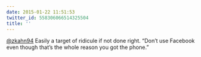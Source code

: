 ```yaml
---
date: 2015-01-22 11:51:53
twitter_id: 558306066514325504
title: ''
---
```


<!-- Tweet at https://twitter.com/statuses/558305015904096258 is either deleted or protected. -->

[@zkahn94](https://twitter.com/zkahn94) Easily a target of ridicule if not done right. “Don’t use Facebook even though that’s the whole reason you got the phone.”
